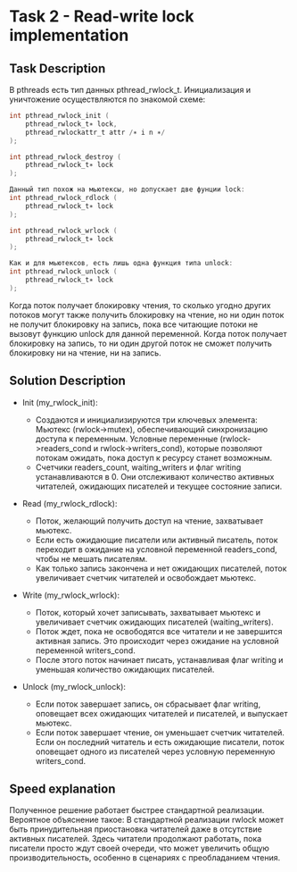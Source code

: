 # Task 2 - Read-write lock implementation

## Task Description
В pthreads есть тип данных pthread_rwlock_t. Инициализация и
уничтожение осуществляются по знакомой схеме:
```c
int pthread_rwlock_init (
    pthread_rwlock_t∗ lock,
    pthread_rwlockattr_t attr /∗ i n ∗/
);

int pthread_rwlock_destroy (
    pthread_rwlock_t∗ lock
);

Данный тип похож на мьютексы, но допускает две фунции lock:
int pthread_rwlock_rdlock (
    pthread_rwlock_t∗ lock
);

int pthread_rwlock_wrlock (
    pthread_rwlock_t∗ lock
);

Как и для мьютексов, есть лишь одна функция типа unlock:
int pthread_rwlock_unlock (
    pthread_rwlock_t∗ lock
);
```

Когда поток получает блокировку чтения, то сколько угодно других
потоков могут также получить блокировку на чтение, но ни один поток
не получит блокировку на запись, пока все читающие потоки не вызовут
функцию unlock для данной переменной.
Когда поток получает блокировку на запись, то ни один другой поток
не сможет получить блокировку ни на чтение, ни на запись.

## Solution Description

* Init (my_rwlock_init):
    - Создаются и инициализируются три ключевых элемента:
        Мьютекс (rwlock->mutex), обеспечивающий синхронизацию доступа к переменным.
        Условные переменные (rwlock->readers_cond и rwlock->writers_cond), которые позволяют потокам ожидать, пока доступ к ресурсу станет возможным.
    - Счетчики readers_count, waiting_writers и флаг writing устанавливаются в 0. Они отслеживают количество активных читателей, ожидающих писателей и текущее состояние записи.

* Read (my_rwlock_rdlock):
    - Поток, желающий получить доступ на чтение, захватывает мьютекс.
    - Если есть ожидающие писатели или активный писатель, поток переходит в ожидание на условной переменной readers_cond, чтобы не мешать писателям.
    - Как только запись закончена и нет ожидающих писателей, поток увеличивает счетчик читателей и освобождает мьютекс.

* Write (my_rwlock_wrlock):
    - Поток, который хочет записывать, захватывает мьютекс и увеличивает счетчик ожидающих писателей (waiting_writers).
    - Поток ждет, пока не освободятся все читатели и не завершится активная запись. Это происходит через ожидание на условной переменной writers_cond.
    - После этого поток начинает писать, устанавливая флаг writing и уменьшая количество ожидающих писателей.

* Unlock (my_rwlock_unlock):

    - Если поток завершает запись, он сбрасывает флаг writing, оповещает всех ожидающих читателей и писателей, и выпускает мьютекс.
    - Если поток завершает чтение, он уменьшает счетчик читателей. Если он последний читатель и есть ожидающие писатели, поток оповещает одного из писателей через условную переменную writers_cond.

## Speed explanation

Полученное решение работает быстрее стандартной реализации. Вероятное объяснение такое:
В стандартной реализации rwlock может быть принудительная приостановка читателей даже в отсутствие активных писателей. Здесь читатели продолжают работать, пока писатели просто ждут своей очереди, что может увеличить общую производительность, особенно в сценариях с преобладанием чтения.